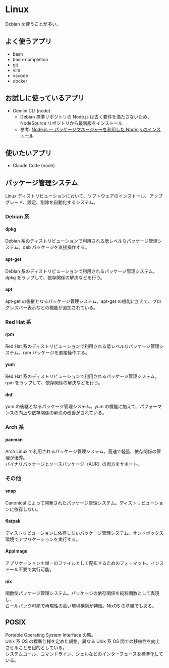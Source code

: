# Linux

Debian を使うことが多い。

## よく使うアプリ

- bash
- bash-completion
- git
- vim
- vscode
- docker

## お試しに使っているアプリ

- Gemini CLI (node)
  - Debian 標準リポジトリの Node.js は古く要件を満たさないため、NodeSource リポジトリから最新版をインストール
  - 参考: [Node.js — パッケージマネージャーを利用した Node.js のインストール](https://nodejs.org/ja/download/package-manager/all#debian-and-ubuntu-based-linux-distributions)

## 使いたいアプリ

- Claude Code (node)

## パッケージ管理システム

Linux ディストリビューションにおいて、ソフトウェアのインストール、アップグレード、設定、削除を自動化するシステム。

### Debian 系

#### dpkg

Debian 系のディストリビューションで利用される低レベルなパッケージ管理システム。deb パッケージを直接操作する。

#### apt-get

Debian 系のディストリビューションで利用されるパッケージ管理システム。dpkg をラップして、依存関係の解決などを行う。

#### apt

apt-get の後継となるパッケージ管理システム。apt-get の機能に加えて、プログレスバー表示などの機能が追加されている。

### Red Hat 系

#### rpm

Red Hat 系のディストリビューションで利用される低レベルなパッケージ管理システム。rpm パッケージを直接操作する。

#### yum

Red Hat 系のディストリビューションで利用されるパッケージ管理システム。rpm をラップして、依存関係の解決などを行う。

#### dnf

yum の後継となるパッケージ管理システム。yum の機能に加えて、パフォーマンスの向上や依存関係の解決の改善がされている。

### Arch 系

#### pacman

Arch Linux で利用されるパッケージ管理システム。高速で軽量、依存関係の管理が優秀。  
バイナリパッケージとソースパッケージ（AUR）の両方をサポート。

### その他

#### snap

Canonical によって開発されたパッケージ管理システム。ディストリビューションに依存しない。

#### flatpak

ディストリビューションに依存しないパッケージ管理システム。サンドボックス環境でアプリケーションを実行する。

#### AppImage

アプリケーションを単一のファイルとして配布するためのフォーマット。インストール不要で実行可能。

#### nix

関数型パッケージ管理システム。パッケージの依存関係を純粋関数として表現し、  
ロールバック可能で再現性の高い環境構築が特徴。NixOS の基盤でもある。

## POSIX

Portable Operating System Interface の略。  
Unix 系 OS の標準仕様を定めた規格。異なる Unix 系 OS 間での移植性を向上させることを目的としている。  
システムコール、コマンドライン、シェルなどのインターフェースを標準化している。
